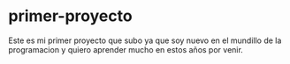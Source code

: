 # primer-proyecto
Este es mi primer proyecto que subo ya que soy nuevo en el mundillo de la programacion y quiero aprender mucho en estos años por venir.
